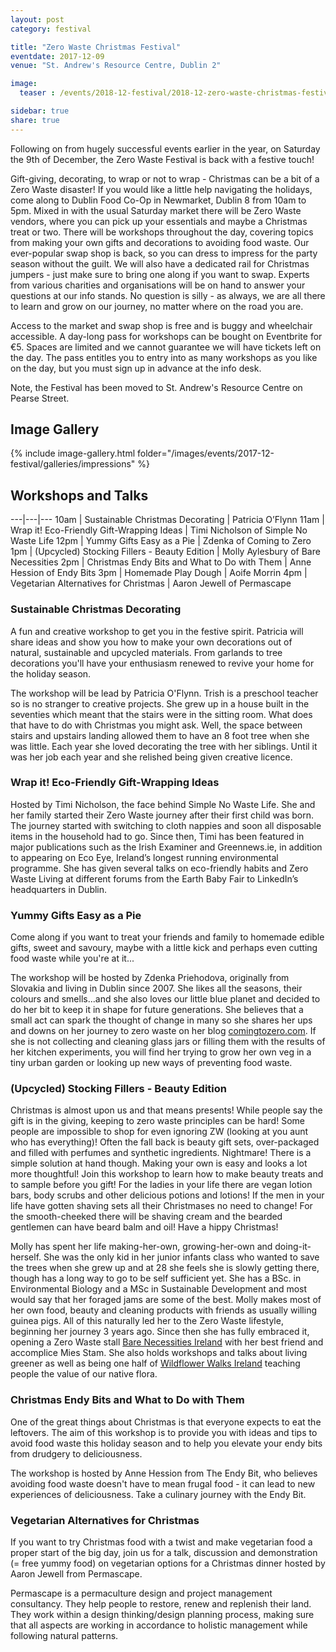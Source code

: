 ```yaml
---
layout: post
category: festival

title: "Zero Waste Christmas Festival"
eventdate: 2017-12-09
venue: "St. Andrew's Resource Centre, Dublin 2"

image:
  teaser : /events/2018-12-festival/2018-12-zero-waste-christmas-festival-teaser.png

sidebar: true
share: true
---
```


Following on from hugely successful events earlier in the year, on Saturday the 9th of December, the Zero Waste Festival is back with a festive touch! 

Gift-giving, decorating, to wrap or not to wrap - Christmas can be a bit of a Zero Waste disaster! If you would like a little help navigating the holidays, come along to Dublin Food Co-Op in Newmarket, Dublin 8 from 10am to 5pm. Mixed in with the usual Saturday market there will be Zero Waste vendors, where you can pick up your essentials and maybe a Christmas treat or two. There will be workshops throughout the day, covering topics from making your own gifts and decorations to avoiding food waste. Our ever-popular swap shop is back, so you can dress to impress for the party season without the guilt. We will also have a dedicated rail for Christmas jumpers - just make sure to bring one along if you want to swap. Experts from various charities and organisations will be on hand to answer your questions at our info stands. No question is silly - as always, we are all there to learn and grow on our journey, no matter where on the road you are. 

Access to the market and swap shop is free and is buggy and wheelchair accessible. A day-long pass for workshops can be bought on Eventbrite for €5. Spaces are limited and we cannot guarantee we will have tickets left on the day. The pass entitles you to entry into as many workshops as you like on the day, but you must sign up in advance at the info desk. 

Note, the Festival has been moved to St. Andrew's Resource Centre on Pearse Street.

## Image Gallery

{% include image-gallery.html folder="/images/events/2017-12-festival/galleries/impressions" %}


## Workshops and Talks

---|---|---
10am | Sustainable Christmas Decorating | 		Patricia O’Flynn
11am | Wrap it! Eco-Friendly Gift-Wrapping Ideas |	Timi Nicholson of Simple No Waste Life
12pm | Yummy Gifts Easy as a Pie		|	Zdenka of Coming to Zero
1pm  | (Upcycled) Stocking Fillers - Beauty Edition	| Molly Aylesbury of Bare Necessities
2pm	 | Christmas Endy Bits and What to Do with Them |	Anne Hession of Endy Bits
3pm  | Homemade Play Dough		|	Aoife Morrin
4pm	 | Vegetarian Alternatives for Christmas |	Aaron Jewell of Permascape


### Sustainable Christmas Decorating

A fun and creative workshop to get you in the festive spirit. Patricia will share ideas and show you how to make your own decorations out of natural, sustainable and upcycled materials. From garlands to tree decorations you'll have your enthusiasm renewed to revive your home for the holiday season. 

The workshop will be lead by Patricia O'Flynn. Trish is a preschool teacher so is no stranger to creative projects. She grew up in a house built in the seventies which meant that the stairs were in the sitting room. What does that have to do with Christmas you might ask. Well, the space between stairs and upstairs landing allowed them to have an 8 foot tree when she was little. Each year she loved decorating the tree with her siblings. Until it was her job each year and she relished being given creative licence. 

### Wrap it! Eco-Friendly Gift-Wrapping Ideas	

Hosted by Timi Nicholson, the face behind Simple No Waste Life. She and her family started their Zero Waste journey after their first child was born. The journey started with switching to cloth nappies and soon all disposable items in the household had to go. 
Since then, Timi has been featured in major publications such as the Irish Examiner and Greennews.ie, in addition to appearing on Eco Eye, Ireland’s longest running environmental programme. She has given several talks on eco-friendly habits and Zero Waste Living at different forums from the Earth Baby Fair to LinkedIn’s headquarters in Dublin.

### Yummy Gifts Easy as a Pie	
		
Come along if you want to treat your friends and family to homemade edible gifts, sweet and savoury, maybe with a little kick and perhaps even cutting food waste while you're at it...

The workshop will be hosted by Zdenka Priehodova, originally from Slovakia and living in Dublin since 2007. She likes all the seasons, their colours and smells...and she also loves our little blue planet and decided to do her bit to keep it in shape for future generations. She believes that a small act can spark the thought of change in many so she shares her ups and downs on her journey to zero waste on her blog [comingtozero.com](https://comingtozero.com). If she is not collecting and cleaning glass jars or filling them with the results of her kitchen experiments, you will find her trying to grow her own veg in a tiny urban garden or looking up new ways of preventing food waste.
	

### (Upcycled) Stocking Fillers - Beauty Edition

Christmas is almost upon us and that means presents! While people say the gift is in the giving, keeping to zero waste principles can be hard! Some people are impossible to shop for even ignoring ZW (looking at you aunt who has everything)! Often the fall back is beauty gift sets, over-packaged and filled with perfumes and synthetic ingredients. Nightmare! There is a simple solution at hand though. Making your own is easy and looks a lot more thoughtful! Join this workshop to learn how to make beauty treats and to sample before you gift! For the ladies in your life there are vegan lotion bars, body scrubs and other delicious potions and lotions! If the men in your life have gotten shaving sets all their Christmases no need to change! For the smooth-cheeked there will be shaving cream and the bearded gentlemen can have beard balm and oil! Have a hippy Christmas!

Molly has spent her life making-her-own, growing-her-own and doing-it-herself. She was the only kid in her junior infants class who wanted to save the trees when she grew up and at 28 she feels she is slowly getting there, though has a long way to go to be self sufficient yet. She has a BSc. in Environmental Biology and a MSc in Sustainable Development and most would say that her foraged jams are some of the best. Molly makes most of her own food, beauty and cleaning products with friends as usually willing guinea pigs. All of this naturally led her to the Zero Waste lifestyle, beginning her journey 3 years ago. Since then she has fully embraced it, opening a Zero Waste stall [Bare Necessities Ireland](https://www.facebook.com/BareNecessitiesIreland/) with her best friend and accomplice Mies Stam. She also holds workshops and talks about living greener as well as being one half of [Wildflower Walks Ireland](https://www.facebook.com/WildflowerWalksIreland/) teaching people the value of our native flora. 
				 
### Christmas Endy Bits and What to Do with Them

One of the great things about Christmas is that everyone expects to eat the leftovers. The aim of this workshop is to provide you with ideas and tips to avoid food waste this holiday season and to help you elevate your endy bits from drudgery to deliciousness.

The workshop is hosted by Anne Hession from The Endy Bit, who believes avoiding food waste doesn't have to mean frugal food - it can lead to new experiences of deliciousness. Take a culinary journey with the Endy Bit.

			
### Vegetarian Alternatives for Christmas

If you want to try Christmas food with a twist and make vegetarian food a proper start of the big day, join us for a talk, discussion and demonstration (= free yummy food) on vegetarian options for a Christmas dinner hosted by Aaron Jewell from Permascape. 

Permascape is a permaculture design and project management consultancy. They help people to restore, renew and replenish their land. They work within a design thinking/design planning process, making sure that all aspects are working in accordance to holistic management while following natural patterns. 

